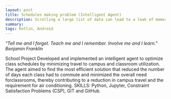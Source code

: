 ```yaml
---
layout: post
title: Schedules making problem (Intelligent Agent)
description: Scrolling a large list of data can lead to a leak of memory or crash of the app. Many approach can be used like sliding window algorithm, API pagination, optimize image size, etc.
summary: 
tags: Kotlin, Android
---
```

<i>"Tell me and I forget. Teach me and I remember. Involve me and I learn." Benjamin Franklin</i>

School Project
Developed and implemented an intelligent agent to optimize class schedules by minimizing travel
to campus and classroom utilization. The agent aimed to find the most efficient solution that
reduced the number of days each class had to commute and minimized the overall need forclassrooms, thereby contributing to a reduction in campus travel and the requirement for air
conditioning.
SKILLS: Python, Jupyter, Constraint Satisfaction Problems (CSP), GIT and GitHub.